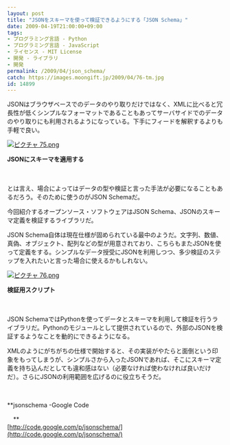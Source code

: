 ```yaml
---
layout: post
title: "JSONをスキーマを使って検証できるようにする「JSON Schema」"
date: 2009-04-19T21:00:00+09:00
tags: 
- プログラミング言語 - Python
- プログラミング言語 - JavaScript
- ライセンス - MIT License
- 開発 - ライブラリ
- 開発
permalink: /2009/04/json_schema/
catch: https://images.moongift.jp/2009/04/76-tm.jpg
id: 14899
---
```

JSONはブラウザベースでのデータのやり取りだけではなく、XMLに比べると冗長性が低くシンプルなフォーマットであることもあってサーバサイドでのデータのやり取りにも利用されるようになっている。下手にフィードを解釈するよりも手軽で良い。

  

[![ピクチャ 75.png](https://images.moongift.jp/2009/04/75-tm.jpg)](https://images.moongift.jp/2009/04/75.png)  
  
**JSONにスキーマを適用する**

  

　

  

とは言え、場合によってはデータの型や検証と言った手法が必要になることもあるだろう。そのために使うのがJSON Schemaだ。

  

今回紹介するオープンソース・ソフトウェアはJSON Schema、JSONのスキーマ定義を検証するライブラリだ。

  
<!--more-->

JSON Schema自体は現在仕様が固められている最中のようだ。文字列、数値、真偽、オブジェクト、配列などの型が用意されており、こちらもまたJSONを使って定義をする。シンプルなデータ授受にJSONを利用しつつ、多少検証のステップを入れたいと言った場合に使えるかもしれない。

  

[![ピクチャ 76.png](https://images.moongift.jp/2009/04/76-tm.jpg)](https://images.moongift.jp/2009/04/76.png)  
  
**検証用スクリプト**

  

　

  

JSON SchemaではPythonを使ってデータとスキーマを利用して検証を行うライブラリだ。Pythonのモジュールとして提供されているので、外部のJSONを検証するようなことを動的にできるようになる。

  

XMLのようにがちがちの仕様で開始すると、その実装がやたらと面倒という印象をもってしまうが、シンプルさから入ったJSONであれば、そこにスキーマ定義を持ち込んだとしても違和感はない（必要なければ使わなければ良いだけだ）。さらにJSONの利用範囲を広げるのに役立ちそうだ。

  

　

  

**jsonschema -Google Code  
  
　**  
  [http://code.google.com/p/jsonschema/](http://code.google.com/p/jsonschema/)

  
